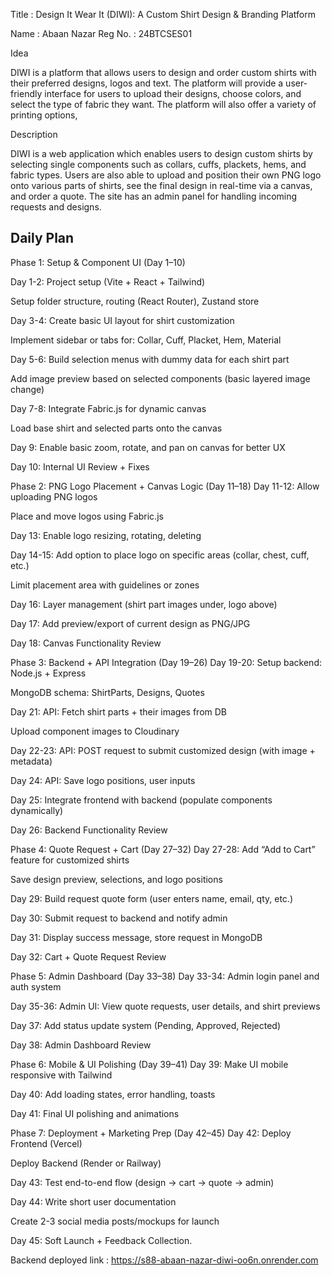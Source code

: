 
Title : Design It Wear It (DIWI): A Custom Shirt Design & Branding Platform

Name : Abaan Nazar
Reg No. : 24BTCSES01

Idea

DIWI is a platform that allows users to design and order custom shirts with their preferred designs, logos and text. The platform will provide a user-friendly interface for users to upload their designs, choose colors, and select the type of fabric they want. The platform will also offer a variety of printing options,

Description

DIWI is a web application which enables users to design custom shirts by selecting single components such as collars, cuffs, plackets, hems, and fabric types. Users are also able to upload and position their own PNG logo onto various parts of shirts, see the final design in real-time via a canvas, and order a quote. The site has an admin panel for handling incoming requests and designs.
 

Daily Plan
----------

Phase 1: Setup & Component UI (Day 1–10)

Day 1-2:
Project setup (Vite + React + Tailwind)


Setup folder structure, routing (React Router), Zustand store


Day 3-4:
Create basic UI layout for shirt customization


Implement sidebar or tabs for: Collar, Cuff, Placket, Hem, Material


Day 5-6:
Build selection menus with dummy data for each shirt part


Add image preview based on selected components (basic layered image change)


Day 7-8:
Integrate Fabric.js for dynamic canvas


Load base shirt and selected parts onto the canvas


Day 9:
Enable basic zoom, rotate, and pan on canvas for better UX


Day 10:
Internal UI Review + Fixes



Phase 2: PNG Logo Placement + Canvas Logic (Day 11–18)
Day 11-12:
Allow uploading PNG logos


Place and move logos using Fabric.js


Day 13:
Enable logo resizing, rotating, deleting


Day 14-15:
Add option to place logo on specific areas (collar, chest, cuff, etc.)


Limit placement area with guidelines or zones


Day 16:
Layer management (shirt part images under, logo above)


Day 17:
Add preview/export of current design as PNG/JPG


Day 18:
Canvas Functionality Review



Phase 3: Backend + API Integration (Day 19–26)
Day 19-20:
Setup backend: Node.js + Express


MongoDB schema: ShirtParts, Designs, Quotes


Day 21:
API: Fetch shirt parts + their images from DB


Upload component images to Cloudinary


Day 22-23:
API: POST request to submit customized design (with image + metadata)


Day 24:
API: Save logo positions, user inputs


Day 25:
Integrate frontend with backend (populate components dynamically)


Day 26:
Backend Functionality Review



Phase 4: Quote Request + Cart (Day 27–32)
Day 27-28:
Add “Add to Cart” feature for customized shirts


Save design preview, selections, and logo positions


Day 29:
Build request quote form (user enters name, email, qty, etc.)


Day 30:
Submit request to backend and notify admin


Day 31:
Display success message, store request in MongoDB


Day 32:
Cart + Quote Request Review



Phase 5: Admin Dashboard (Day 33–38)
Day 33-34:
Admin login panel and auth system


Day 35-36:
Admin UI: View quote requests, user details, and shirt previews


Day 37:
Add status update system (Pending, Approved, Rejected)


Day 38:
Admin Dashboard Review


Phase 6: Mobile & UI Polishing (Day 39–41)
Day 39:
Make UI mobile responsive with Tailwind


Day 40:
Add loading states, error handling, toasts


Day 41:
Final UI polishing and animations



Phase 7: Deployment + Marketing Prep (Day 42–45)
Day 42:
Deploy Frontend (Vercel)


Deploy Backend (Render or Railway)


Day 43:
Test end-to-end flow (design → cart → quote → admin)


Day 44:
Write short user documentation


Create 2-3 social media posts/mockups for launch


Day 45:
Soft Launch + Feedback Collection.


Backend deployed link : https://s88-abaan-nazar-diwi-oo6n.onrender.com

